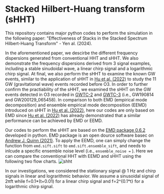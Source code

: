 # Stacked Hilbert-Huang transform (sHHT)
This repository contains major python codes to perform the simulation in the following paper: "Effectiveness of Stacks in the Stacked Spectrum Hilbert-Huang Transform" - Yen al. (2024).

In the aforementioned paper, we descirbe the different frequency dispersions generated from conventional HHT and sHHT. We also demonstrate the frequency dispersions derived from 3 signal examples, including a stable sinudoidal wave, a linear chirp signal and a logarithmic chirp signal. At final, we also perform the sHHT to examine the known GW events, similar to the application of sHHT in [Hu et al. (2022)](https://arxiv.org/abs/2207.06714) to study the 11 GW (gravitational wave) events recorded before O3. In order to further confirm the practiability of the sHHT, we examined the sHHT on the GW events detected in O3 recorded in [GWTC-2](https://arxiv.org/abs/2010.14527) and [GWTC-3](https://arxiv.org/abs/2111.03606) (i.e., GW190814 and GW200129_065458). In comparison to both EMD (empirical mode decomposition) and ensemble empirical mode decomposition (EEMD) introduced on sHHT in [Hu et al. (2022)](https://arxiv.org/abs/2207.06714), here our codes are only based on EMD since [Hu et al. (2022)](https://arxiv.org/abs/2207.06714) has already demonstrated that a similar performance can be achieved by EMD or EEMD.

Our codes to perform the sHHT are based on the [EMD package 0.6.2](https://emd.readthedocs.io/en/stable/index.html) developed in python. EMD package is an open dource software basec on [Andrew J. Quinn (2021)](https://joss.theoj.org/papers/10.21105/joss.02977). To apply the EEMD, one can simply change the function from `emd.sift.sift` to `emd.sift.ensemble_sift`, and needs to inlcude a specific ensemble noise level (i.e., `ensemble_noise =` ).
Here we can compare the conventional HHT with EEMD and sHHT using the following two flow charts.
![shht](https://github.com/linlupin/sHHT/blob/main/sHHT.png) 

In our investigations, we considered the stationary signal @ 1 Hz and chirp signals in linear and lograrithmic behavior. We assume a sinusoidal signal of 2πft while f=0.1*(t+0.01) for a linear chirp signal and f=2^{0.1*t} for a logarithmic chirp signal.   




